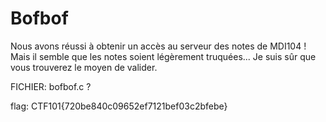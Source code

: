 # Bofbof

Nous avons réussi à obtenir un accès au serveur des notes de MDI104 ! Mais il semble que les notes soient légèrement truquées...
Je suis sûr que vous trouverez le moyen de valider.


FICHIER: bofbof.c ?

flag: CTF101{720be840c09652ef7121bef03c2bfebe}